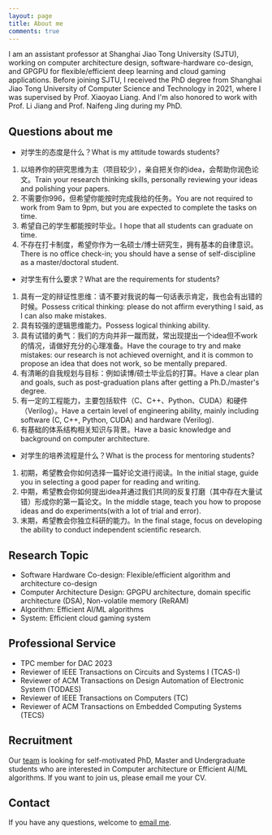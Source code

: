 ```yaml
---
layout: page
title: About me
comments: true
---
```


I am an assistant professor at Shanghai Jiao Tong University (SJTU), working on computer architecture design, software-hardware co-design, and GPGPU for flexible/efficient deep learning and cloud gaming applications. Before joining SJTU, I received the PhD degree from Shanghai Jiao Tong University of Computer Science and Technology in 2021, where I was supervised by Prof. Xiaoyao Liang. And I'm also honored to work with Prof. Li Jiang and Prof. Naifeng Jing during my PhD.

## Questions about me

* 对学生的态度是什么？What is my attitude towards students?
1. 以培养你的研究思维为主（项目较少），亲自把关你的idea，会帮助你润色论文。Train your research thinking skills, personally reviewing your ideas and polishing your papers.
2. 不需要你996，但希望你能按时完成我给的任务。You are not required to work from 9am to 9pm, but you are expected to complete the tasks on time.
3. 希望自己的学生都能按时毕业。I hope that all students can graduate on time.
4. 不存在打卡制度，希望你作为一名硕士/博士研究生，拥有基本的自律意识。There is no office check-in; you should have a sense of self-discipline as a master/doctoral student.

* 对学生有什么要求？What are the requirements for students?
1. 具有一定的辩证性思维：请不要对我说的每一句话表示肯定，我也会有出错的时候。Possess critical thinking: please do not affirm everything I said, as I can also make mistakes.
2. 具有较强的逻辑思维能力。Possess logical thinking ability.
3. 具有试错的勇气：我们的方向并非一蹴而就，常出现提出一个idea但不work的情况，请做好充分的心理准备。Have the courage to try and make mistakes: our research is not achieved overnight, and it is common to propose an idea that does not work, so be mentally prepared.
4. 有清晰的自我规划与目标：例如读博/硕士毕业后的打算。Have a clear plan and goals, such as post-graduation plans after getting a Ph.D./master's degree.
5. 有一定的工程能力，主要包括软件（C、C++、Python、CUDA）和硬件（Verilog）。Have a certain level of engineering ability, mainly including software (C, C++, Python, CUDA) and hardware (Verilog).
6. 有基础的体系结构相关知识与背景。Have a basic knowledge and background on computer architecture.

* 对学生的培养流程是什么？What is the process for mentoring students?
1. 初期，希望教会你如何选择一篇好论文进行阅读。In the initial stage, guide you in selecting a good paper for reading and writing.
2. 中期，希望教会你如何提出idea并通过我们共同的反复打磨（其中存在大量试错）形成你的第一篇论文。In the middle stage, teach you how to propose ideas and do experiments(with a lot of trial and error).
3. 末期，希望教会你独立科研的能力。In the final stage, focus on developing the ability to conduct independent scientific research.


## Research Topic

* Software Hardware Co-design: Flexible/efficient algorithm and architecture co-design
* Computer Architecture Design: GPGPU architecture, domain specific architecture (DSA), Non-volatile memory (ReRAM)
* Algorithm: Efficient AI/ML algorithms
* System: Efficient cloud gaming system


## Professional Service

* TPC member for DAC 2023
* Reviewer of IEEE Transactions on Circuits and Systems I (TCAS-I)
* Reviewer of ACM Transactions on Design Automation of Electronic System (TODAES)
* Reviewer of IEEE Transactions on Computers (TC)
* Reviewer of ACM Transactions on Embedded Computing Systems (TECS)


## Recruitment
Our [team](https://acalab.sjtu.edu.cn/CN/Default.aspx) is looking for self-motivated PhD, Master and Undergraduate students who are interested in Computer architecture or Efficient AI/ML algorithms. If you want to join us, please email me your CV.


## Contact

If you have any questions, welcome to [email me](mailto:songzhuoran@sjtu.edu.cn).
